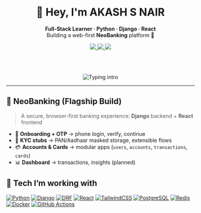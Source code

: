 <!-- Profile README for YOUR_NAME_HERE -->
<!-- Replace YOUR_GITHUB_USERNAME and links before committing -->

<!-- HEADER -->
<div align="center">
  
# 👋 Hey, I'm AKASH S NAIR  
**Full-Stack Learner · Python · Django · React**  
Building a web-first **NeoBanking** platform 🚀

<a href="https://github.com/astradevop?tab=followers">
  <img src="https://img.shields.io/github/followers/astradevop?label=Followers&style=flat-square" />
</a>
<a href="https://github.com/astradevop">
  <img src="https://komarev.com/ghpvc/?username=astradevop&style=flat-square" />
</a>
<a href="https://www.linkedin.com/in/aakash-s-nair/">
  <img src="https://img.shields.io/badge/Connect-LinkedIn-blue?style=flat-square&logo=linkedin" />
</a>

<br/><br/>

<picture>
  <source media="(prefers-color-scheme: dark)" srcset="https://readme-typing-svg.herokuapp.com?font=Fira+Code&pause=800&color=00E5FF&center=true&vCenter=true&width=600&lines=Web-first+NeoBanking;Django+%2B+DRF+%2B+React;Clean+APIs%2C+secure+flows%2C+real+UX;Learning+in+public+%26+shipping+fast" />
  <img alt="Typing intro" src="https://readme-typing-svg.herokuapp.com?font=Fira+Code&pause=800&color=0A66C2&center=true&vCenter=true&width=600&lines=Web-first+NeoBanking;Django+%2B+DRF+%2B+React;Clean+APIs%2C+secure+flows%2C+real+UX;Learning+in+public+%26+shipping+fast" />
</picture>

</div>

---

## 🏦 NeoBanking (Flagship Build)
> A secure, browser-first banking experience: **Django** backend + **React** frontend

- 🔐 **Onboarding + OTP** → phone login, verify, continue
- 🧾 **KYC stubs** → PAN/Aadhaar masked storage, extensible flows
- 💳 **Accounts & Cards** → modular apps (`users`, `accounts`, `transactions`, `cards`)
- 📊 **Dashboard** → transactions, insights (planned)



## 🧰 Tech I’m working with
<p>
  <a href="#"><img alt="Python" src="https://img.shields.io/badge/Python-3776AB?logo=python&logoColor=white"></a>
  <a href="#"><img alt="Django" src="https://img.shields.io/badge/Django-092E20?logo=django&logoColor=white"></a>
  <a href="#"><img alt="DRF" src="https://img.shields.io/badge/DRF-EE3A3A?logo=django&logoColor=white"></a>
  <a href="#"><img alt="React" src="https://img.shields.io/badge/React-20232a?logo=react&logoColor=61DAFB"></a>
  <a href="#"><img alt="TailwindCSS" src="https://img.shields.io/badge/Tailwind-06B6D4?logo=tailwindcss&logoColor=white"></a>
  <a href="#"><img alt="PostgreSQL" src="https://img.shields.io/badge/Postgres-4169E1?logo=postgresql&logoColor=white"></a>
  <a href="#"><img alt="Redis" src="https://img.shields.io/badge/Redis-DC382D?logo=redis&logoColor=white"></a>
  <a href="#"><img alt="Docker" src="https://img.shields.io/badge/Docker-2496ED?logo=docker&logoColor=white"></a>
  <a href="#"><img alt="GitHub Actions" src="https://img.shields.io/badge/GitHub_Actions-2088FF?logo=github-actions&logoColor=white"></a>
</p>

